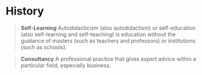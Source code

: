 # History

> __Self-Learning__ Autodidacticism (also autodidactism) or self-education (also self-learning and self-teaching) is education without the guidance of masters (such as teachers and professors) or institutions (such as schools).

> __Consultancy__ A professional practice that gives expert advice within a particular field, especially business.

